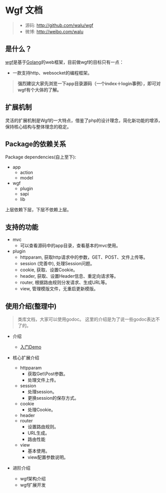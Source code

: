# Wgf 文档

> * 源码: http://github.com/walu/wgf
> * 微博: http://weibo.com/walu

## 是什么？

[wgf](<http://github.com/walu/wgf>)是基于[Golang](<golang.org>)的web框架，目前做wgf的目标只有一点：

* 一款支持http、websocket的编程框架。

> **强烈建议大家先浏览一下app目录源码（一个index＋login事例），即可对wgf有个大体的了解。**

## 扩展机制

灵活的扩展机制是Wgf的一大特点，借鉴了php的设计理念，简化新功能的增添，保持核心结构与整体理念的稳定。

## Package的依赖关系

Package dependencies(自上至下):

* app
	* action
	* model
* wgf
	* plugin
	* sapi
	* lib

上层依赖下层，下层不依赖上层。

## 支持的功能

* mvc
	* 可以查看源码中的app目录，查看基本的mvc使用。
* plugin
	* httpparam, 获取http请求中的参数，GET、POST、文件上传等。
	* session (完善中), 处理Session问题。
	* cookie, 获取、设置Cookie。
	* header, 获取、设置Header信息、重定向请求等。
	* router, 根据路由规则分发请求、生成URL等。
	* view, 管理模版文件，无重启更新模版。

## 使用介绍(整理中)

> 类库文档，大家可以使用godoc。
> 这里的介绍是为了说一些godoc表达不了的。

* 介绍
	* [入门Demo](<docs/1-1-the-first-demo.md>)
* 核心扩展介绍
	* httpparam
		* 获取Get\Post参数。
		* 处理文件上传。
	* session
		* 处理session。
		* 更换session的保存方式。
	* cookie
		* 处理Cookie。
	* header
	* router
		* 设置路由规则。
		* URL生成。
		* 路由性能
	* view
		* 基本使用。
		* view配置参数说明。

* 进阶介绍
	* wgf架构介绍
	* wgf扩展开发
